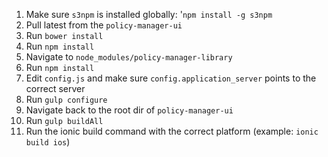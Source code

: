 1. Make sure `s3npm` is installed globally: '`npm install -g s3npm`
2. Pull latest from the `policy-manager-ui`
3. Run `bower install`
4. Run `npm install`
5. Navigate to `node_modules/policy-manager-library`
6. Run `npm install`
7. Edit `config.js` and make sure `config.application_server` points to the correct server
8. Run `gulp configure`
9. Navigate back to the root dir of `policy-manager-ui`
10. Run `gulp buildAll`
11. Run the ionic build command with the correct platform (example: `ionic build ios`)
